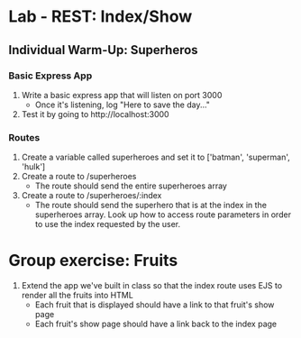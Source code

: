 # Lab - REST: Index/Show

## Individual Warm-Up: Superheros

### Basic Express App
1. Write a basic express app that will listen on port 3000
    - Once it's listening, log "Here to save the day..."
1. Test it by going to http://localhost:3000

### Routes

1. Create a variable called superheroes and set it to ['batman', 'superman', 'hulk']
2. Create a route to /superheroes
    - The route should send the entire superheroes array
3. Create a route to /superheroes/:index
    - The route should send the superhero that is at the index in the superheroes array. Look up how to access route parameters in order to use the index requested by the user.

# Group exercise: Fruits

1. Extend the app we've built in class so that the index route uses EJS to render all the fruits into HTML
    - Each fruit that is displayed should have a link to that fruit's show page
    - Each fruit's show page should have a link back to the index page
